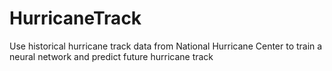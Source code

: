 # HurricaneTrack
Use historical hurricane track data from National Hurricane Center to train a neural network and predict future hurricane track
